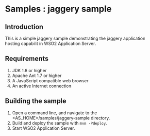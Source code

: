 Samples : jaggery sample
========================

Introduction
------------

This is a simple jaggery sample demonstrating the jaggery application hosting capabilit in WSO2 Application Server.

Requirements
-------------

1. JDK 1.8 or higher
2. Apache Ant 1.7 or higher
2. A JavaScript compatible web browser
3. An active Internet connection

Building the sample
-------------------

1. Open a command line, and navigate to the <AS_HOME>/samples/jaggery-sample directory.
2. Build and deploy the sample with `mvn -Pdeploy`.
3. Start WSO2 Application Server.
